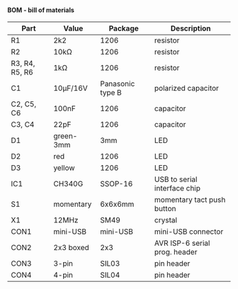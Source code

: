 #### BOM - bill of materials

Part           | Value     | Package          | Description  
-------------- | --------- | ---------------- | -----------  
R1             | 2k2       | 1206             | resistor
R2             | 10kΩ      | 1206             | resistor
R3, R4, R5, R6 | 1kΩ       | 1206             | resistor
C1             | 10µF/16V  | Panasonic type B | polarized capacitor
C2, C5, C6     | 100nF     | 1206             | capacitor
C3, C4         | 22pF      | 1206             | capacitor
D1             | green-3mm | 3mm              | LED
D2             | red       | 1206             | LED
D3             | yellow    | 1206             | LED
IC1            | CH340G    | SSOP-16          | USB to serial interface chip
S1             | momentary | 6x6x6mm          | momentary tact push button
X1             | 12MHz     | SM49             | crystal
CON1           | mini-USB  | mini-USB         | mini-USB connector
CON2           | 2x3 boxed | 2x3              | AVR ISP-6 serial prog. header
CON3           | 3-pin     | SIL03            | pin header
CON4           | 4-pin     | SIL04            | pin header
